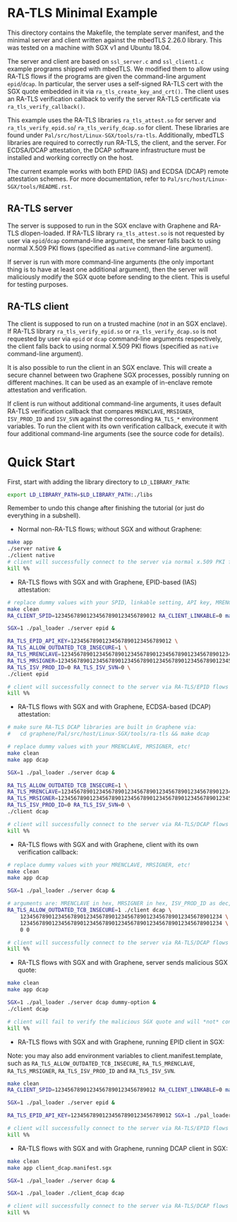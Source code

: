 # RA-TLS Minimal Example

This directory contains the Makefile, the template server manifest, and the minimal server and
client written against the mbedTLS 2.26.0 library.  This was tested on a machine with SGX v1 and
Ubuntu 18.04.

The server and client are based on `ssl_server.c` and `ssl_client1.c` example programs shipped with
mbedTLS. We modified them to allow using RA-TLS flows if the programs are given the command-line
argument `epid`/`dcap`.  In particular, the server uses a self-signed RA-TLS cert with the SGX quote
embedded in it via `ra_tls_create_key_and_crt()`. The client uses an RA-TLS verification callback to
verify the server RA-TLS certificate via `ra_tls_verify_callback()`.

This example uses the RA-TLS libraries `ra_tls_attest.so` for server and `ra_tls_verify_epid.so`/
`ra_tls_verify_dcap.so` for client. These libraries are found under
`Pal/src/host/Linux-SGX/tools/ra-tls`. Additionally, mbedTLS libraries are required to correctly
run RA-TLS, the client, and the server. For ECDSA/DCAP attestation, the DCAP software
infrastructure must be installed and working correctly on the host.

The current example works with both EPID (IAS) and ECDSA (DCAP) remote attestation schemes. For
more documentation, refer to `Pal/src/host/Linux-SGX/tools/README.rst`.


## RA-TLS server

The server is supposed to run in the SGX enclave with Graphene and RA-TLS dlopen-loaded. If RA-TLS
library `ra_tls_attest.so` is not requested by user via `epid`/`dcap` command-line argument, the
server falls back to using normal X.509 PKI flows (specified as `native` command-line argument).

If server is run with more command-line arguments (the only important thing is to have at least one
additional argument), then the server will maliciously modify the SGX quote before sending to the
client. This is useful for testing purposes.

## RA-TLS client

The client is supposed to run on a trusted machine (*not* in an SGX enclave). If RA-TLS library
`ra_tls_verify_epid.so` or `ra_tls_verify_dcap.so` is not requested by user via `epid` or `dcap`
command-line arguments respectively, the client falls back to using normal X.509 PKI flows
(specified as `native` command-line argument).

It is also possible to run the client in an SGX enclave. This will create a secure channel between
two Graphene SGX processes, possibly running on different machines. It can be used as an example
of in-enclave remote attestation and verification.

If client is run without additional command-line arguments, it uses default RA-TLS verification
callback that compares `MRENCLAVE`, `MRSIGNER`, `ISV_PROD_ID` and `ISV_SVN` against the corresonding
`RA_TLS_*` environment variables. To run the client with its own verification callback, execute it
with four additional command-line arguments (see the source code for details).


# Quick Start

First, start with adding the library directory to `LD_LIBRARY_PATH`:

```sh
export LD_LIBRARY_PATH=$LD_LIBRARY_PATH:./libs
```

Remember to undo this change after finishing the tutorial (or just do everything
in a subshell).

- Normal non-RA-TLS flows; without SGX and without Graphene:

```sh
make app
./server native &
./client native
# client will successfully connect to the server via normal x.509 PKI flows
kill %%
```

- RA-TLS flows with SGX and with Graphene, EPID-based (IAS) attestation:

```sh
# replace dummy values with your SPID, linkable setting, API key, MRENCLAVE, etc!
make clean
RA_CLIENT_SPID=12345678901234567890123456789012 RA_CLIENT_LINKABLE=0 make app epid

SGX=1 ./pal_loader ./server epid &

RA_TLS_EPID_API_KEY=12345678901234567890123456789012 \
RA_TLS_ALLOW_OUTDATED_TCB_INSECURE=1 \
RA_TLS_MRENCLAVE=1234567890123456789012345678901234567890123456789012345678901234 \
RA_TLS_MRSIGNER=1234567890123456789012345678901234567890123456789012345678901234 \
RA_TLS_ISV_PROD_ID=0 RA_TLS_ISV_SVN=0 \
./client epid

# client will successfully connect to the server via RA-TLS/EPID flows
kill %%
```

- RA-TLS flows with SGX and with Graphene, ECDSA-based (DCAP) attestation:

```sh
# make sure RA-TLS DCAP libraries are built in Graphene via:
#   cd graphene/Pal/src/host/Linux-SGX/tools/ra-tls && make dcap

# replace dummy values with your MRENCLAVE, MRSIGNER, etc!
make clean
make app dcap

SGX=1 ./pal_loader ./server dcap &

RA_TLS_ALLOW_OUTDATED_TCB_INSECURE=1 \
RA_TLS_MRENCLAVE=1234567890123456789012345678901234567890123456789012345678901234 \
RA_TLS_MRSIGNER=1234567890123456789012345678901234567890123456789012345678901234 \
RA_TLS_ISV_PROD_ID=0 RA_TLS_ISV_SVN=0 \
./client dcap

# client will successfully connect to the server via RA-TLS/DCAP flows
kill %%
```

- RA-TLS flows with SGX and with Graphene, client with its own verification callback:

```sh
# replace dummy values with your MRENCLAVE, MRSIGNER, etc!
make clean
make app dcap

SGX=1 ./pal_loader ./server dcap &

# arguments are: MRENCLAVE in hex, MRSIGNER in hex, ISV_PROD_ID as dec, ISV_SVN as dec
RA_TLS_ALLOW_OUTDATED_TCB_INSECURE=1 ./client dcap \
    1234567890123456789012345678901234567890123456789012345678901234 \
    1234567890123456789012345678901234567890123456789012345678901234 \
    0 0

# client will successfully connect to the server via RA-TLS/DCAP flows
kill %%
```

- RA-TLS flows with SGX and with Graphene, server sends malicious SGX quote:

```sh
make clean
make app dcap

SGX=1 ./pal_loader ./server dcap dummy-option &
./client dcap

# client will fail to verify the malicious SGX quote and will *not* connect to the server
kill %%
```

- RA-TLS flows with SGX and with Graphene, running EPID client in SGX:

Note: you may also add environment variables to client.manifest.template, such as
`RA_TLS_ALLOW_OUTDATED_TCB_INSECURE`, `RA_TLS_MRENCLAVE`, `RA_TLS_MRSIGNER`, `RA_TLS_ISV_PROD_ID`
and `RA_TLS_ISV_SVN`.

```sh
make clean
RA_CLIENT_SPID=12345678901234567890123456789012 RA_CLIENT_LINKABLE=0 make app client_epid.manifest.sgx

SGX=1 ./pal_loader ./server epid &

RA_TLS_EPID_API_KEY=12345678901234567890123456789012 SGX=1 ./pal_loader ./client_epid epid

# client will successfully connect to the server via RA-TLS/EPID flows
kill %%
```

- RA-TLS flows with SGX and with Graphene, running DCAP client in SGX:

```sh
make clean
make app client_dcap.manifest.sgx

SGX=1 ./pal_loader ./server dcap &

SGX=1 ./pal_loader ./client_dcap dcap

# client will successfully connect to the server via RA-TLS/DCAP flows
kill %%
```
